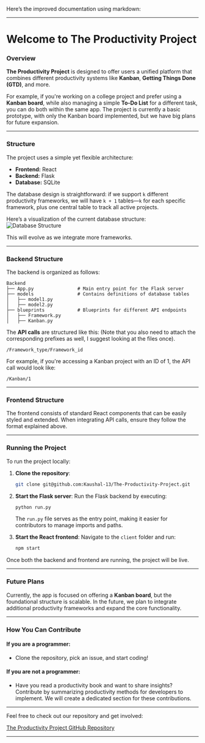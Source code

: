 Here’s the improved documentation using markdown:

---

# Welcome to The Productivity Project

### Overview

**The Productivity Project** is designed to offer users a unified platform that combines different productivity systems like **Kanban**, **Getting Things Done (GTD)**, and more.

For example, if you're working on a college project and prefer using a **Kanban board**, while also managing a simple **To-Do List** for a different task, you can do both within the same app. The project is currently a basic prototype, with only the Kanban board implemented, but we have big plans for future expansion.

---

### Structure

The project uses a simple yet flexible architecture:

- **Frontend:** React
- **Backend:** Flask
- **Database:** SQLite

The database design is straightforward: if we support `k` different productivity frameworks, we will have `k + 1` tables—`k` for each specific framework, plus one central table to track all active projects.

Here’s a visualization of the current database structure:
![Database Structure](https://github.com/user-attachments/assets/b0db8c79-85f8-445b-b8ed-e67811279795)

This will evolve as we integrate more frameworks.

---

### Backend Structure

The backend is organized as follows:

```
Backend
├── App.py                # Main entry point for the Flask server
├── models                # Contains definitions of database tables
│   ├── model1.py
│   ├── model2.py
├── blueprints            # Blueprints for different API endpoints
│   ├── Framework.py
│   ├── Kanban.py
```

The **API calls** are structured like this:
(Note that you also need to attach the corresponding prefixes as well, I suggest looking at the files once).
```
/Framework_type/Framework_id
```

For example, if you're accessing a Kanban project with an ID of 1, the API call would look like:

```
/Kanban/1
```

---

### Frontend Structure

The frontend consists of standard React components that can be easily styled and extended. When integrating API calls, ensure they follow the format explained above.

---

### Running the Project

To run the project locally:

1. **Clone the repository**:
   ```bash
   git clone git@github.com:Kaushal-13/The-Productivity-Project.git
   ```

2. **Start the Flask server**:
   Run the Flask backend by executing:
   ```bash
   python run.py
   ```

   The `run.py` file serves as the entry point, making it easier for contributors to manage imports and paths.

3. **Start the React frontend**:
   Navigate to the `client` folder and run:
   ```bash
   npm start
   ```

Once both the backend and frontend are running, the project will be live.

---

### Future Plans

Currently, the app is focused on offering a **Kanban board**, but the foundational structure is scalable. In the future, we plan to integrate additional productivity frameworks and expand the core functionality.

---

### How You Can Contribute

#### If you are a programmer:
- Clone the repository, pick an issue, and start coding!

#### If you are not a programmer:
- Have you read a productivity book and want to share insights? Contribute by summarizing productivity methods for developers to implement. We will create a dedicated section for these contributions.

---

Feel free to check out our repository and get involved:

[The Productivity Project GitHub Repository](https://github.com/Kaushal-13/The-Productivity-Project)

---


   
